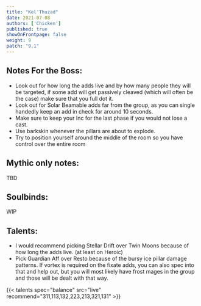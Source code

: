 ```yaml
---
title: "Kel'Thuzad"
date: 2021-07-08
authors: ['Chicken']
published: true
showOnFrontpage: false
weight: 9
patch: "9.1"
---
```



## Notes For the Boss:
- Look out for how long the adds live and by how many people they will be targeted, if some add will get passively cleaved (which will often be the case) make sure that you full dot it. 
- Look out for Solar Beamable adds far from the group, as you can single handedly keep an add in check for around 10 seconds. 
- Make sure to keep your Inc for the last phase if you would not lose a cast.
- Use barkskin whenever the pillars are about to explode.
- Try to position yourself around the middle of the room so you have control over the entire room

## Mythic only notes:
TBD

## Soulbinds:
WIP

## Talents:
- I would recommend picking Stellar Drift over Twin Moons because of how long the adds live. (at least on Heroic)
- Pick Guardian Aff over Resto because of the bursy ice pillar damage patterns. If vortex is required on the fixate adds, you can also spec into that and help out, but you will most likely have frost mages in the group and those will be dealt with that way.


{{< talents spec="balance" src="live" recommend="311,113,132,223,213,321,131" >}}



